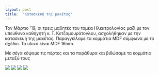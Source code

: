 ```yaml
---
layout: post
title:  "Κατασκευή της μακέτας"
---
```

<p>Τον Μάρτιο '19, οι τρεις μαθητές του τομέα Ηλεκτρολογίας μαζί με τον υπεύθυνο καθηγητή κ. Γ. Κοτζαμουράτογλου, ασχολήθηκαν με την κατασκευή της μακέτας. Παραγγείλαμε τα κομμάτια MDF σύμφωνα με το σχέδιο. Το υλικό είναι MDF 16mm.<p>
<p>Με σέγα κόψαμε τις πόρτες και τα παράθυρα και βιδώσαμε τα κομμάτια μεταξύ τους</p>
<img src="{{ "/assets/images/katask_mak1.jpg" | relative_url }}">
<img src="{{ "/assets/images/katask_mak2.jpg" | relative_url }}">
<img src="{{ "/assets/images/katask_mak3.jpg" | relative_url }}">
<img src="{{ "/assets/images/katask_mak4.jpg" | relative_url }}">
